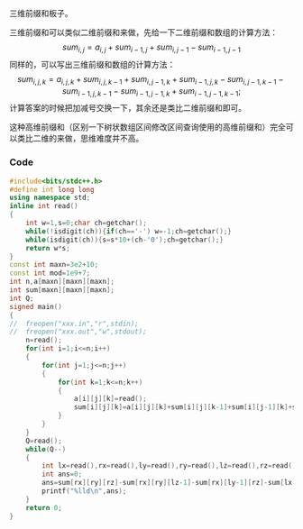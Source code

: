 三维前缀和板子。

三维前缀和可以类似二维前缀和来做，先给一下二维前缀和数组的计算方法：
$$sum_{i,j}=a_{i,j}+sum_{i-1,j}+sum_{i,j-1}-sum_{i-1,j-1}$$
同样的，可以写出三维前缀和数组的计算方法：
$$sum_{i,j,k}=a_{i,j,k}+sum_{i,j,k-1}+sum_{i,j-1,k}+sum_{i-1,j,k}-sum_{i,j-1,k-1}-sum_{i-1,j,k-1}-sum_{i-1,j-1,k}+sum_{i-1,j-1,k-1};$$
计算答案的时候把加减号交换一下，其余还是类比二维前缀和即可。

这种高维前缀和（区别一下树状数组区间修改区间查询使用的高维前缀和）完全可以类比二维的来做，思维难度并不高。

### Code

```cpp
#include<bits/stdc++.h>
#define int long long
using namespace std;
inline int read()
{
	int w=1,s=0;char ch=getchar();
	while(!isdigit(ch)){if(ch=='-') w=-1;ch=getchar();}
	while(isdigit(ch)){s=s*10+(ch-'0');ch=getchar();}
	return w*s;
}
const int maxn=3e2+10;
const int mod=1e9+7;
int n,a[maxn][maxn][maxn];
int sum[maxn][maxn][maxn];
int Q;
signed main()
{
//	freopen("xxx.in","r",stdin);
//	freopen("xxx.out","w",stdout);
	n=read();
	for(int i=1;i<=n;i++)
	{
		for(int j=1;j<=n;j++)
		{
			for(int k=1;k<=n;k++)
			{
				a[i][j][k]=read();
				sum[i][j][k]=a[i][j][k]+sum[i][j][k-1]+sum[i][j-1][k]+sum[i-1][j][k]-sum[i][j-1][k-1]-sum[i-1][j][k-1]-sum[i-1][j-1][k]+sum[i-1][j-1][k-1];
			}
		}
	}
	Q=read();
	while(Q--)
	{
		int lx=read(),rx=read(),ly=read(),ry=read(),lz=read(),rz=read();
		int ans=0;
		ans=sum[rx][ry][rz]-sum[rx][ry][lz-1]-sum[rx][ly-1][rz]-sum[lx-1][ry][rz]+sum[rx][ly-1][lz-1]+sum[lx-1][ry][lz-1]+sum[lx-1][ly-1][rz]-sum[lx-1][ly-1][lz-1];
		printf("%lld\n",ans);
	}
	return 0;
}
```